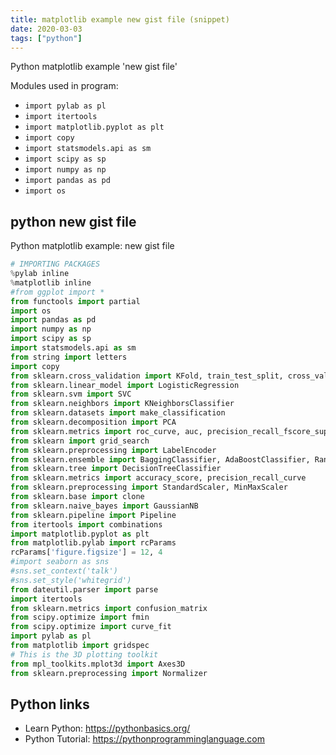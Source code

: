 ```yaml
---
title: matplotlib example new gist file (snippet)
date: 2020-03-03
tags: ["python"]
---
```

Python matplotlib example 'new gist file'


Modules used in program: 
* `import pylab as pl`
* `import itertools`
* `import matplotlib.pyplot as plt`
* `import copy`
* `import statsmodels.api as sm`
* `import scipy as sp`
* `import numpy as np`
* `import pandas as pd`
* `import os`

## python new gist file

Python matplotlib example: new gist file

```python
# IMPORTING PACKAGES
%pylab inline
%matplotlib inline
#from ggplot import *
from functools import partial
import os
import pandas as pd
import numpy as np
import scipy as sp
import statsmodels.api as sm
from string import letters
import copy
from sklearn.cross_validation import KFold, train_test_split, cross_val_score
from sklearn.linear_model import LogisticRegression
from sklearn.svm import SVC
from sklearn.neighbors import KNeighborsClassifier
from sklearn.datasets import make_classification
from sklearn.decomposition import PCA
from sklearn.metrics import roc_curve, auc, precision_recall_fscore_support
from sklearn import grid_search
from sklearn.preprocessing import LabelEncoder
from sklearn.ensemble import BaggingClassifier, AdaBoostClassifier, RandomForestClassifier, AdaBoostClassifier
from sklearn.tree import DecisionTreeClassifier
from sklearn.metrics import accuracy_score, precision_recall_curve
from sklearn.preprocessing import StandardScaler, MinMaxScaler
from sklearn.base import clone
from sklearn.naive_bayes import GaussianNB
from sklearn.pipeline import Pipeline
from itertools import combinations
import matplotlib.pyplot as plt
from matplotlib.pylab import rcParams
rcParams['figure.figsize'] = 12, 4
#import seaborn as sns
#sns.set_context('talk')
#sns.set_style('whitegrid')
from dateutil.parser import parse
import itertools
from sklearn.metrics import confusion_matrix
from scipy.optimize import fmin
from scipy.optimize import curve_fit
import pylab as pl
from matplotlib import gridspec
# This is the 3D plotting toolkit
from mpl_toolkits.mplot3d import Axes3D
from sklearn.preprocessing import Normalizer

```

## Python links

- Learn Python: https://pythonbasics.org/
- Python Tutorial: https://pythonprogramminglanguage.com
